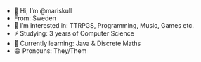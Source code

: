- 👋 Hi, I’m @mariskull
- From: Sweden
- 👀 I’m interested in: TTRPGS, Programming, Music, Games etc.
- ⚡ Studying: 3 years of Computer Science
- 🌱 Currently learning: Java & Discrete Maths
- 😄 Pronouns: They/Them

<!---
mariskull/mariskull is a ✨ special ✨ repository because its `README.md` (this file) appears on your GitHub profile.
You can click the Preview link to take a look at your changes.
--->
